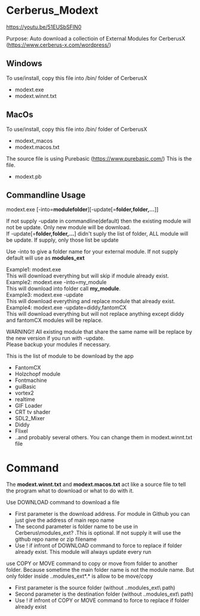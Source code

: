 # Cerberus_Modext

https://youtu.be/51EUSbSFIN0

Purpose: Auto download a collectioin of External Modules for CerberusX (https://www.cerberus-x.com/wordpress/)

Windows
-------
To use/install, copy this file into /bin/ folder of CerberusX
- modext.exe
- modext.winnt.txt

MacOs
-----
To use/install, copy this file into /bin/ folder of CerberusX
- modext_macos
- modext.macos.txt

The source file is using Purebasic (https://www.purebasic.com/)
This is the file.
- modext.pb

Commandline Usage
-----------------
modext.exe [-into=**modulefolder**][-update[=**folder,folder,...**]]

If not supply -update in commandline(default) then the existing module will not be update. Only new module will be download.<br>
If -update[=**folder,folder,...**] didn't suply the list of folder, ALL module will be update. If supply, only those list be update

Use -into to give a folder name for your external module. If not supply default will use as **modules_ext**

Example1: modext.exe <br>
This will download everything but will skip if module already exist.<br>
Example2: modext.exe -into=my_module<br>
This will download into folder call **my_module**. <br>
Example3: modext.exe -update<br>
This will download everything and replace module that already exist.<br>
Example4: modext.exe -update=diddy,fantomCX<br>
This will download everything but will not replace anything except diddy and fantomCX modules will be replace.<br>

WARNING!! All existing module that share the same name will be replace by the new version if you run with -update.<br>
Please backup your modules if necessary.

This is the list of module to be download by the app
- FantomCX
- Holzchopf module
- Fontmachine
- guiBasic
- vortex2
- realtime
- GIF Loader
- CRT tv shader
- SDL2_Mixer
- Diddy
- Flixel
- ..and probably several others.
You can change them in modext.winnt.txt file

# Command

The **modext.winnt.txt** and **modext.macos.txt** act like a source file to tell the program what to download or what to do with it.

Use DOWNLOAD command to download a file 
- First parameter is the download address. For module in Github you can just give the address of main repo name  
- The second parameter is folder name to be use in Cerberus\modules_ext\? .This is optional. If not supply it will use the github repo name or zip filename
- Use ! if infront of DOWNLOAD command to force to replace if folder already exist. This module will always update every run 

use COPY or MOVE command to copy or move from folder to another folder. Because sometime the main folder name is not the module name.
But only folder inside ..modules_ext\*.* is allow to be move/copy
- First parameter is the source folder (without ..modules_ext\ path)
- Second parameter is the destination folder (without ..modules_ext\ path)
- Use ! if infront of COPY or MOVE command to force to replace if folder already exist 


